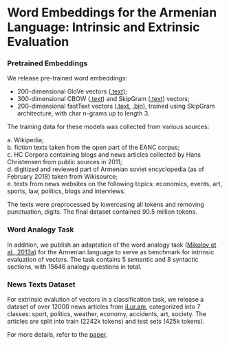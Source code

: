 # Word Embeddings for the Armenian Language: Intrinsic and Extrinsic Evaluation

### Pretrained Embeddings

We release pre-trained word embeddings:
- 200-dimensional GloVe vectors ([.text](https://at.ispras.ru/owncloud/index.php/s/pUUiS1l1jGKNax3));
- 300-dimensional CBOW ([.text](https://at.ispras.ru/owncloud/index.php/s/1OwoRvaxazM9Yy2)) and SkipGram ([.text](https://at.ispras.ru/owncloud/index.php/s/oQnHLnUo10zA3dJ)) vectors;
- 200-dimensional fastText vectors ([.text](https://at.ispras.ru/owncloud/index.php/s/eDOUye5Ka4uC3lB), [.bin](https://at.ispras.ru/owncloud/index.php/s/CxnJH6QQioCYpLc)), trained using SkipGram  architecture, with char n-grams up to length 3.

The training data for these models was collected from various sources:

a. Wikipedia;\
b. fiction  texts  taken  from  the  open  part  of  the EANC corpus;\
c. HC Corpora containing blogs and news articles collected by Hans Christensen from public sources in 2011;\
d. digitized and reviewed part of Armenian soviet encyclopedia (as of February 2018) taken from Wikisource;\
e. texts from news websites on the following topics: economics, events, art, sports, law, politics, blogs and interviews.

The texts were preprocessed by lowercasing all tokens and removing punctuation, digits. The final dataset contained 90.5  million tokens.


### Word Analogy Task

In addition, we publish an adaptation of the word analogy task ([Mikolov et al., 2013a](https://arxiv.org/pdf/1301.3781.pdf)) for the Armenian language to serve as benchmark for intrinsic evaluation of vectors. The task contains 5 semantic and 8 syntactic sections, with 15646 analogy questions in total.

### News Texts Dataset

For extrinsic evalution of vectors in a classification task, we release a dataset of over 12000 news articles from [iLur.am](http://www.ilur.am/), categorized into 7 classes: sport, politics, weather, economy, accidents, art, society. The articles are split into train (2242k tokens) and test sets (425k tokens).

For more details, refer to the [paper]().
